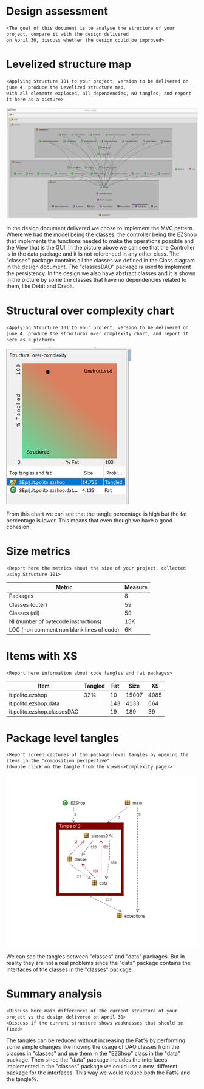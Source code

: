 # Design assessment


```
<The goal of this document is to analyse the structure of your project, compare it with the design delivered
on April 30, discuss whether the design could be improved>
```


# Levelized structure map
```
<Applying Structure 101 to your project, version to be delivered on june 4, produce the Levelized structure map,
with all elements explosed, all dependencies, NO tangles; and report it here as a picture>
```
<img src="./images/structure101/LevelizedStructureMap.PNG">



In the design document delivered we chose to implement the MVC pattern. Where we had the model being the classes, the controller being the EZShop that implements the functions needed to make the operations possible and the View that is the GUI. In the picture above we can see that the Controller is in the data package and it is not referenced in any other class. The "classes" package  contains all the classes we defined in the Class diagram in the design document. The "classesDAO" package is used to implement the persistency.
In the design we also have abstract classes and it is shown in the picture by some the classes that have no dependencies related to them, like Debit and Credit.



# Structural over complexity chart

```
<Applying Structure 101 to your project, version to be delivered on june 4, produce the structural over complexity chart; and report it here as a picture>
```
<img src="./images/structure101/structuralComplexity.PNG">

From this chart we can see that the tangle percentage is high but the fat percentage is lower. This means that even though we have a good cohesion.


# Size metrics

```
<Report here the metrics about the size of your project, collected using Structure 101>
```



| Metric                                    | Measure |
| ----------------------------------------- | ------- |
| Packages                                  |   8      |
| Classes (outer)                           |  59       |
| Classes (all)                             |  59       |
| NI (number of bytecode instructions)      |  15K       |
| LOC (non comment non blank lines of code) |  6K       |



# Items with XS

```
<Report here information about code tangles and fat packages>
```

| Item | Tangled | Fat  | Size | XS   |
| ---- | ------- | ---- | ---- | ---- |
| it.polito.ezshop     |  32%       | 10     |  15007    |    4085  |
| it.polito.ezshop.data     |         | 143     |  4133    |    664  |
| it.polito.ezshop.classesDAO     |         |  19    | 189     |  39    |



# Package level tangles

```
<Report screen captures of the package-level tangles by opening the items in the "composition perspective" 
(double click on the tangle from the Views->Complexity page)>
```
<img src="./images/structure101/packageTangles.PNG">

We can see the tangles between "classes" and "data" packages. But in reality they are not a real problems since the "data" package contains the interfaces of the classes in the "classes" package.

# Summary analysis
```
<Discuss here main differences of the current structure of your project vs the design delivered on April 30>
<Discuss if the current structure shows weaknesses that should be fixed>
```

The tangles can be reduced without increasing the Fat% by performing some simple changes like moving the usage of DAO classes from the classes in "classes" and use them in the "EZShop" class in the "data" package. Then since the "data" package includes the interfaces implemented in the "classes" package we could use a new, different package for the interfaces. This way we would reduce both the Fat% and the tangle%.  

